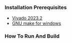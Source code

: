 ### Installation Prerequisites
- [Vivado 2023.2](https://www.xilinx.com/support/download/index.html/content/xilinx/en/downloadNav/vivado-design-tools/2023-2.html)
- [GNU make for windows](https://gnuwin32.sourceforge.net/packages/make.htm)

### How To Run And Build